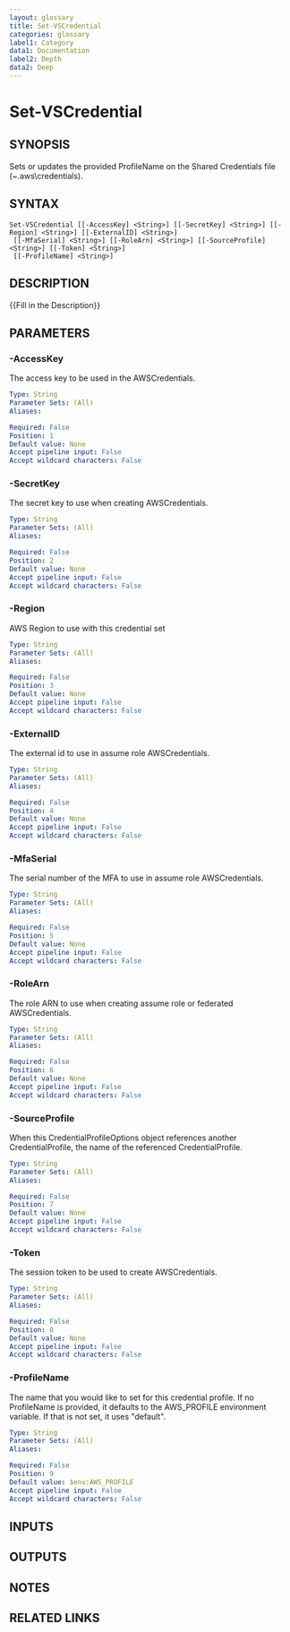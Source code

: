 ```yaml
---
layout: glossary
title: Set-VSCredential
categories: glossary
label1: Category
data1: Documentation
label2: Depth
data2: Deep
---
```


# Set-VSCredential

## SYNOPSIS
Sets or updates the provided ProfileName on the Shared Credentials file (~\.aws\credentials).

## SYNTAX

```
Set-VSCredential [[-AccessKey] <String>] [[-SecretKey] <String>] [[-Region] <String>] [[-ExternalID] <String>]
 [[-MfaSerial] <String>] [[-RoleArn] <String>] [[-SourceProfile] <String>] [[-Token] <String>]
 [[-ProfileName] <String>]
```

## DESCRIPTION
{{Fill in the Description}}

## PARAMETERS

### -AccessKey
The access key to be used in the AWSCredentials.

```yaml
Type: String
Parameter Sets: (All)
Aliases: 

Required: False
Position: 1
Default value: None
Accept pipeline input: False
Accept wildcard characters: False
```

### -SecretKey
The secret key to use when creating AWSCredentials.

```yaml
Type: String
Parameter Sets: (All)
Aliases: 

Required: False
Position: 2
Default value: None
Accept pipeline input: False
Accept wildcard characters: False
```

### -Region
AWS Region to use with this credential set

```yaml
Type: String
Parameter Sets: (All)
Aliases: 

Required: False
Position: 3
Default value: None
Accept pipeline input: False
Accept wildcard characters: False
```

### -ExternalID
The external id to use in assume role AWSCredentials.

```yaml
Type: String
Parameter Sets: (All)
Aliases: 

Required: False
Position: 4
Default value: None
Accept pipeline input: False
Accept wildcard characters: False
```

### -MfaSerial
The serial number of the MFA to use in assume role AWSCredentials.

```yaml
Type: String
Parameter Sets: (All)
Aliases: 

Required: False
Position: 5
Default value: None
Accept pipeline input: False
Accept wildcard characters: False
```

### -RoleArn
The role ARN to use when creating assume role or federated AWSCredentials.

```yaml
Type: String
Parameter Sets: (All)
Aliases: 

Required: False
Position: 6
Default value: None
Accept pipeline input: False
Accept wildcard characters: False
```

### -SourceProfile
When this CredentialProfileOptions object references another CredentialProfile, the name of the referenced CredentialProfile.

```yaml
Type: String
Parameter Sets: (All)
Aliases: 

Required: False
Position: 7
Default value: None
Accept pipeline input: False
Accept wildcard characters: False
```

### -Token
The session token to be used to create AWSCredentials.

```yaml
Type: String
Parameter Sets: (All)
Aliases: 

Required: False
Position: 8
Default value: None
Accept pipeline input: False
Accept wildcard characters: False
```

### -ProfileName
The name that you would like to set for this credential profile.
If no ProfileName is provided, it defaults to the AWS_PROFILE environment variable.
If that is not set, it uses "default".

```yaml
Type: String
Parameter Sets: (All)
Aliases: 

Required: False
Position: 9
Default value: $env:AWS_PROFILE
Accept pipeline input: False
Accept wildcard characters: False
```

## INPUTS

## OUTPUTS

## NOTES

## RELATED LINKS

